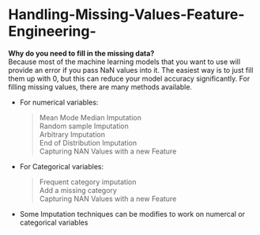 # Handling-Missing-Values-Feature-Engineering-
<b>Why do you need to fill in the missing data?</b><br> Because most of the machine learning models that you want to use will provide an error if you pass NaN values into it. The easiest way is to just fill them up with 0, but this can reduce your model accuracy significantly.  For filling missing values, there are many methods available. <br>

* For numerical variables: <br>
   >Mean Mode Median Imputation <br>
   >Random sample Imputation <br>
   >Arbitrary Imputation <br>
   >End of Distribution Imputation <br>
   >Capturing NAN Values with a new Feature <br>

 * For Categorical variables: <br>
   >Frequent category imputation <br>
   >Add a missing category <br>
   >Capturing NAN Values with a new Feature <br>

 * Some Imputation techniques can be modifies to work on numercal or categorical variables

